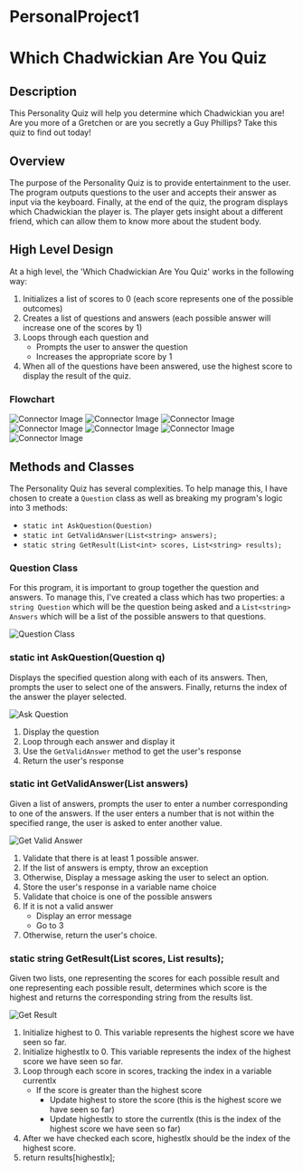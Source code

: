 # PersonalProject1

# Which Chadwickian Are You Quiz

## Description

This Personality Quiz will help you determine which Chadwickian
you are! Are you more of a Gretchen or are you
secretly a Guy Phillips? Take this quiz to find out today!

## Overview

The purpose of the Personality Quiz is to provide entertainment to the user. The
program outputs questions to the user and accepts their answer as input via the
keyboard. Finally, at the end of the quiz, the program displays which Chadwickian the player is. The player gets insight about a different friend, which can allow them to know more about the student body.


## High Level Design

At a high level, the 'Which Chadwickian Are You Quiz' works in the following way:

1. Initializes a list of scores to 0 (each score represents one of the possible outcomes)
2. Creates a list of questions and answers (each possible answer will increase
   one of the scores by 1)
3. Loops through each question and
   * Prompts the user to answer the question
   * Increases the appropriate score by 1
4. When all of the questions have been answered, use the highest score to
   display the result of the quiz.

### Flowchart

![Connector Image](../images/question1.png)
![Connector Image](../images/question2.png)
![Connector Image](../images/question3.png)
![Connector Image](../images/question4.png)
![Connector Image](../images/question5.png)
![Connector Image](../images/question6.png)
![Connector Image](../images/displayresults.png)

## Methods and Classes

The Personality Quiz has several complexities. To help manage this, I have
chosen to create a `Question` class as well as breaking my program's logic 
into 3 methods: 

* `static int AskQuestion(Question)`
* `static int GetValidAnswer(List<string> answers);`
* `static string GetResult(List<int> scores, List<string> results);`

### Question Class

For this program, it is important to group together the question and answers. To
manage this, I've created a class which has two properties: a `string Question`
which will be the question being asked and a `List<string> Answers` which will
be a list of the possible answers to that questions.

![Question Class](../images/PersonalityQuizQuestionClass.png)

### static int AskQuestion(Question q)

Displays the specified question along with each of its answers. Then, prompts
the user to select one of the answers. Finally, returns the index of the answer
the player selected.

![Ask Question](../images/PersonalityQuizAskQuestion.png)

1. Display the question
2. Loop through each answer and display it
3. Use the `GetValidAnswer` method to get the user's response
4. Return the user's response


### static int GetValidAnswer(List<string> answers)

Given a list of answers, prompts the user to enter a number corresponding to one
of the answers. If the user enters a number that is not within the specified
range, the user is asked to enter another value.

![Get Valid Answer](../images/PersonalityQuizGetValidAnswer.png)

1. Validate that there is at least 1 possible answer.
2. If the list of answers is empty, throw an exception
3. Otherwise, Display a message asking the user to select an option.
4. Store the user's response in a variable name choice
5. Validate that choice is one of the possible answers
6. If it is not a valid answer
   * Display an error message
   * Go to 3
7. Otherwise, return the user's choice. 

### static string GetResult(List<int> scores, List<string> results);

Given two lists, one representing the scores for each possible result and one
representing each possible result, determines which score is the highest and
returns the corresponding string from the results list.

![Get Result](../images/PersonalityQuizGetResult.png)

1. Initialize highest to 0. This variable represents the highest score we have
   seen so far.
2. Initialize highestIx to 0. This variable represents the index of the highest
   score we have seen so far.
3. Loop through each score in scores, tracking the index in a variable currentIx
   * If the score is greater than the highest score
     * Update highest to store the score (this is the highest score we have
       seen so far)
     * Update highestIx to store the currentIx (this is the index of the highest
       score we have seen so far)
4. After we have checked each score, highestIx should be the index of the
   highest score.
5. return results[highestIx];